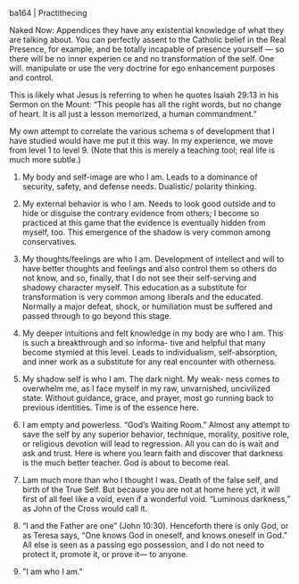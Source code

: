ba164 | Practithecing

Naked Now: Appendices they have any existential knowledge of what they are talking about. You can perfectly assent to the Catholic belief in the Real Presence, for example, and be totally incapable of presence yourself — so there will be no inner experien ce and no transformation of the self. One will. manipulate or use the very doctrine for ego enhancement purposes and control.

This is likely what Jesus is referring to when he quotes Isaiah 29:13 in his Sermon on the Mount: “This people has all the right words, but no change of heart. It is all just a lesson memorized, a human commandment.”

My own attempt to correlate the various schema s of development that I have studied would have me put it this way. In my experience, we move from level 1 to level 9. (Note that this is merely a teaching tool; real life is much more subtle.)

1. My body and self-image are who I am. Leads to a dominance of security, safety, and defense needs. Dualistic/ polarity thinking.
2. My external behavior is who I am. Needs to look good outside and to hide or disguise the contrary evidence from others; I become so practiced at this game that the evidence is eventually hidden from myself, too. This emergence of the shadow is very common among conservatives.

3. My thoughts/feelings are who I am. Development of intellect and will to have better thoughts and feelings and also control them so others do not know, and so, finally, that I do not see their self-serving and shadowy character myself.  This education as a substitute for transformation is very common among liberals and the educated.  Normally a major defeat, shock, or humiliation must be suffered and passed through to go beyond this stage.

4. My deeper intuitions and felt knowledge in my body are who I am. This is such a breakthrough and so informa- tive and helpful that many become stymied at this level.  Leads to individualism, self-absorption, and inner work as a substitute for any real encounter with otherness.

5. My shadow self is who I am. The dark night. My weak- ness comes to overwhelm me, as I face myself in my raw, unvarnished, uncivilized state. Without guidance, grace, and prayer, most go running back to previous identities.  Time is of the essence here.

6. I am empty and powerless. “God’s Waiting Room.” Almost any attempt to save the self by any superior behavior, technique, morality, positive role, or religious devotion will lead to regression. All you can do is wait and ask and trust.  Here is where you learn faith and discover that darkness is the much better teacher. God is about to become real.

7. Lam much more than who I thought I was. Death of the false self, and birth of the True Self. But because you are not at home here yct, it will first of all feel like a void, even if a wonderful void. “Luminous darkness,” as John of the Cross would call it.

8. “I and the Father are one” (John 10:30). Henceforth there is only God, or as Teresa says, “One knows God in oneself, and knows oneself in God.” All else is seen as a passing ego possession, and I do not need to protect it, promote it, or prove it— to anyone.

9. "I am who I am."
